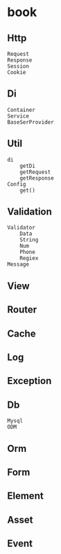 # book
## Http
    Request
    Response
    Session
    Cookie
## Di
    Container
    Service
    BaseSerProvider 
## Util
    di 
        getDi
        getRequest
        getResponse
    Config
        get()
## Validation
    Validator
        Data
        String
        Num
        Phone
        Regiex
    Message
## View
## Router
## Cache
## Log
## Exception
## Db
    Mysql
    ODM
## Orm

## Form
## Element
## Asset
## Event

